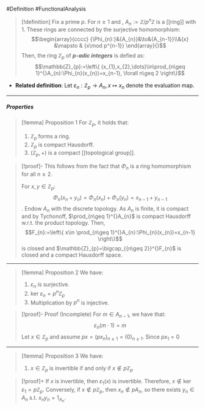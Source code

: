 #Definition #FunctionalAnalysis

> [!definition] 
> Fix a prime $p$. For $n\geq 1$ and , $A_{n}:= \mathbb{Z} / p^n\mathbb{Z}$ is a [[ring]] with $1$. These rings are connected by the surjective homomorphism: $$\begin{array}{cccc} {\Phi_{n}:}&{A_{n}}&\to&{A_{n-1}}\\&{x} &\mapsto & {x\mod p^{n-1}} \end{array}{}$$Then, the ring $\mathbb{Z}_{p}$ of ***$p$-adic integers*** is defied as: $$\mathbb{Z}_{p}:=\left\{  (x_{1},x_{2},\dots)\in\prod_{n\geq 1}^{}A_{n}:\Phi_{n}(x_{n})=x_{n-1}, \forall n\geq 2  \right\}$$
- **Related definition**: Let $\varepsilon_{n}:\mathbb{Z}_{p}\to A_{n},x\mapsto x_{n}$ denote the evaluation map.
---
##### Properties
> [!lemma] Proposition 1
> For $\mathbb{Z}_{p}$, it holds that:
> 1. $\mathbb{Z}_{p}$ forms a ring. 
> 2. $\mathbb{Z}_{p}$ is compact Hausdorff.
> 3. $(\mathbb{Z}_{p},+)$ is a compact [[topological group]].

> [!proof]-
> This follows from the fact that $\Phi_{n}$ is a ring homomorphism for all $n\geq 2$. 
> 
> For $x,y\in \mathbb{Z}_{p}$: $$\Phi_{n}(x_{n}+y_{n})=\Phi_{n}(x_{n})+\Phi_{n}(y_{n})=x_{n-1}+y_{n-1}$$.
> Endow $A_{n}$ with the discrete topology. As $A_{n}$ is finite, it is compact and by Tychonoff, $\prod_{n\geq 1}^{}A_{n}$ is compact Hausdorff w.r.t. the product topology. Then, $$F_{n}:=\left\{  x\in \prod_{n\geq 1}^{}A_{n}:\Phi_{n}(x_{n})=x_{n-1}  \right\}$$is closed and $\mathbb{Z}_{p}=\bigcap_{{n\geq 2}}^{}F_{n}$ is closed and a compact Hausdorff space.
---
> [!lemma] Proposition 2
> We have:
> 1. $\varepsilon_{n}$ is surjective.
> 2. $\text{ker }\varepsilon_{n}=p^n\mathbb{Z}_{p}$
> 3. Multiplication by $p^n$ is injective.

> [!proof]- Proof (Incomplete)
> For $m\in A_{n-1}$, we have that: $$\varepsilon_{n}(m\cdot 1)=m$$
> Let $x\in \mathbb{Z}_{p}$ and assume $px=(px_{n})_{n\geq 1}=(0)_{n\geq 1}$. 
> Since $px_{1}=0$ 
---
> [!lemma] Proposition 3
> We have:
> 1. $x\in \mathbb{Z}_{p}$ is invertible if and only if $x\notin p\mathbb{Z}_{p}$

> [!proof]+
> If $x$ is invertible, then $\varepsilon_{1}(x)$ is invertible. Therefore, $x\notin \text{ker }\varepsilon_{1}=p\mathbb{Z}_{p}$. Conversely, if $x\notin p\mathbb{Z}_{p}$, then $x_{n}\notin p A_{n}$, so there exists $y_{n}\in A_{n}$ s.t. $x_{n}y_{n}=1_{A_{n}}$. 
> 
